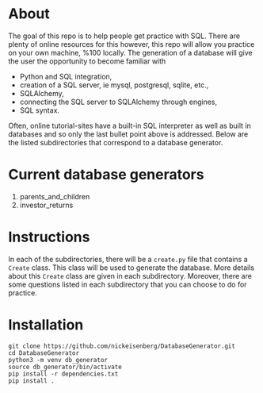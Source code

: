 # About
The goal of this repo is to help people get practice with SQL. There are plenty
of online resources for this however, this repo will allow you practice on your
own machine, %100 locally. The generation of a database will give the user the
opportunity to become familiar with

* Python and SQL integration,
* creation of a SQL server, ie mysql, postgresql, sqlite, etc.,
* SQLAlchemy,
* connecting the SQL server to SQLAlchemy through engines,
* SQL syntax.

Often, online tutorial-sites have a built-in SQL interpreter as well
as built in databases and so only the last bullet point above is 
addressed. Below are the listed subdirectories that correspond to a 
database generator.

# Current database generators
1. parents_and_children
2. investor_returns

# Instructions
In each of the subdirectories, there will be a `create.py` file that contains
a `Create` class. This class will be used to generate the database. More 
details about this `Create` class are given in each subdirectory. Moreover,
there are some questions listed in each subdirectory that you can choose to do 
for practice.

# Installation
```
git clone https://github.com/nickeisenberg/DatabaseGenerator.git
cd DatabaseGenerator
python3 -m venv db_generator
source db_generator/bin/activate
pip install -r dependencies.txt
pip install .
```
